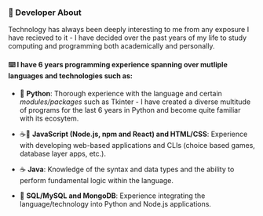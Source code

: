 ### :scroll: Developer About

Technology has always been deeply interesting to me from any exposure I have recieved to it - I have decided over the past years of my life to study computing and programming both academically and personally.

#### :keyboard: I have 6 years programming experience spanning over mutliple languages and technologies such as:

- :snake: **Python**: Thorough experience with the language and certain *modules/packages* such as Tkinter - I have created a diverse multitude of programs for the last 6 years in Python and become quite familiar with its ecosytem.

- :coffee::scroll: **JavaScript (Node.js, npm and React) and HTML/CSS**: Experience with developing web-based applications and CLIs (choice based games, database layer apps, etc.).

- :coffee: **Java**: Knowledge of the syntax and data types and the ability to perform fundamental logic within the language.

- :floppy_disk: **SQL/MySQL and MongoDB**: Experience integrating the language/technology into Python and Node.js applications.
